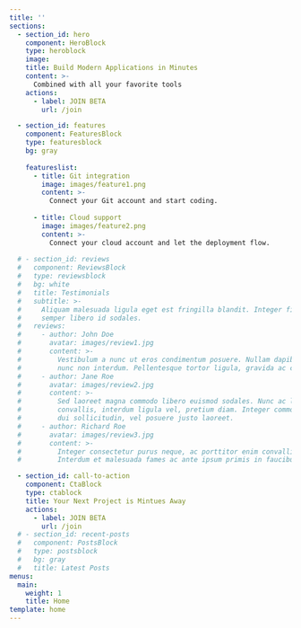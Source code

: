 ```yaml
---
title: ''
sections:
  - section_id: hero
    component: HeroBlock
    type: heroblock
    image: 
    title: Build Modern Applications in Minutes
    content: >-
      Combined with all your favorite tools
    actions:
      - label: JOIN BETA
        url: /join

  - section_id: features
    component: FeaturesBlock
    type: featuresblock
    bg: gray
      
    featureslist:
      - title: Git integration
        image: images/feature1.png
        content: >-
          Connect your Git account and start coding.
          
      - title: Cloud support
        image: images/feature2.png
        content: >-
          Connect your cloud account and let the deployment flow.
      
  # - section_id: reviews
  #   component: ReviewsBlock
  #   type: reviewsblock
  #   bg: white
  #   title: Testimonials
  #   subtitle: >-
  #     Aliquam malesuada ligula eget est fringilla blandit. Integer finibus
  #     semper libero id sodales. 
  #   reviews:
  #     - author: John Doe
  #       avatar: images/review1.jpg
  #       content: >-
  #         Vestibulum a nunc ut eros condimentum posuere. Nullam dapibus quis
  #         nunc non interdum. Pellentesque tortor ligula, gravida ac commodo eu.
  #     - author: Jane Roe
  #       avatar: images/review2.jpg
  #       content: >-
  #         Sed laoreet magna commodo libero euismod sodales. Nunc ac libero
  #         convallis, interdum ligula vel, pretium diam. Integer commodo sem at
  #         dui sollicitudin, vel posuere justo laoreet.
  #     - author: Richard Roe
  #       avatar: images/review3.jpg
  #       content: >-
  #         Integer consectetur purus neque, ac porttitor enim convallis vitae.
  #         Interdum et malesuada fames ac ante ipsum primis in faucibus.

  - section_id: call-to-action
    component: CtaBlock
    type: ctablock
    title: Your Next Project is Mintues Away
    actions:
      - label: JOIN BETA
        url: /join
  # - section_id: recent-posts
  #   component: PostsBlock
  #   type: postsblock
  #   bg: gray
  #   title: Latest Posts
menus:
  main:
    weight: 1
    title: Home
template: home
---
```


